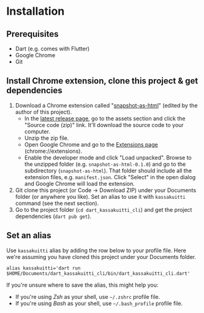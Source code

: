 # Installation

## Prerequisites
- Dart (e.g. comes with Flutter)
- Google Chrome
- Git

## Install Chrome extension, clone this project & get dependencies

1. Download a Chrome extension called "[snapshot-as-html](https://github.com/areee/snapshot-as-html)" (edited by the author of this project).
    - In the [latest release page](https://github.com/areee/snapshot-as-html/releases/latest), go to the assets section and click the "Source code (zip)" link. It'll download the source code to your computer.
    - Unzip the zip file.
    - Open Google Chrome and go to the [Extensions page](chrome://extensions) (chrome://extensions).
    - Enable the developer mode and click "Load unpacked". Browse to the unzipped folder (e.g. `snapshot-as-html-0.1.0`) and go to the subdirectory (`snapshot-as-html`). That folder should include all the extension files, e.g. `manifest.json`. Click "Select" in the open dialog and Google Chrome will load the extension.
2. Git clone this project (or Code → Download ZIP) under your Documents folder (or anywhere you like). Set an alias to use it with `kassakuitti` command (see the next section).
3. Go to the project folder (`cd dart_kassakuitti_cli`) and get the project dependencies (`dart pub get`).

## Set an alias

Use `kassakuitti` alias by adding the row below to your profile file. Here we're assuming you have cloned this project under your Documents folder.

```
alias kassakuitti='dart run $HOME/Documents/dart_kassakuitti_cli/bin/dart_kassakuitti_cli.dart'
```

If you're unsure where to save the alias, this might help you:

- If you're using _Zsh_ as your shell, use `~/.zshrc` profile file.
- If you're using _Bash_ as your shell, use `~/.bash_profile` profile file.